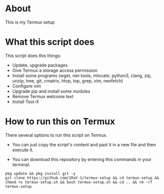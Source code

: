 # About
This is my Termux setup

# What this script does
This script does this things:
* Update, upgrade packages
* Give Termux a storage access permission
* Install some programs (wget, net-tools, mlocate, python3, clang, zip, unzip, tree, git, cmatrix, htop, top, grep, vim, neofetch)
* Configure vim
* Upgrade pip and install some modules
* Remove Termux welcome text
* Install Tool-X

# How to run this on Termux
There several options to run this script on Termux.

* You can just copy the script's content and past it in a new file and then execute it.

* You can download this repository by entering this commands in your terminal:
```
pkg update && pkg install git -y
git clone https://github.com/1RaY-1/termux-setup && cd termux-setup && chmod +x termux-setup.sh && bash termux-setup.sh && cd .. && rm -rf termux-setup
```
